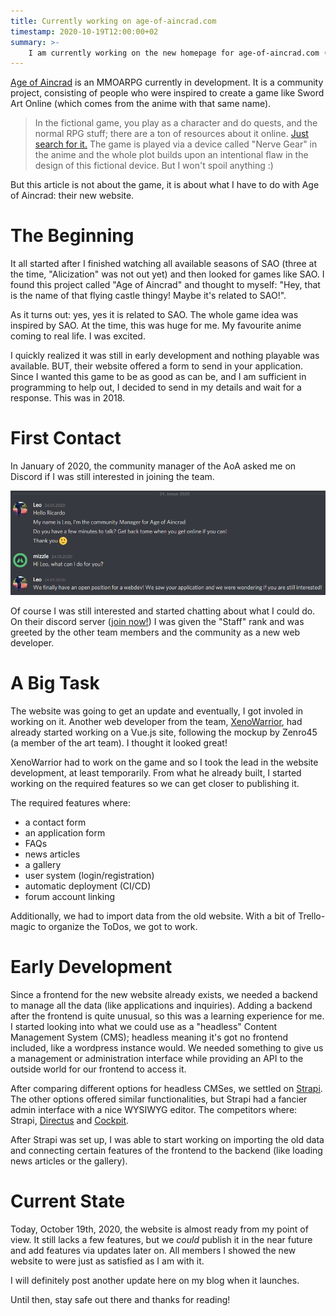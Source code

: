 ```yaml
---
title: Currently working on age-of-aincrad.com
timestamp: 2020-10-19T12:00:00+02
summary: >-
    I am currently working on the new homepage for age-of-aincrad.com (an MMOARPG inspired by Sword Art Online). This is the current state.
---
```


[Age of Aincrad](https://age-of-aincrad.com/) is an MMOARPG currently in development.
It is a community project, consisting of people who were inspired to create a game like Sword Art Online (which comes from the anime with that same name).

> In the fictional game, you play as a character and do quests, and the normal RPG stuff; there are a ton of resources about it online. [Just search for it.](https://lmgtfy.com/?q=Sword+Art+Online)
> The game is played via a device called "Nerve Gear" in the anime and the whole plot builds upon an intentional flaw in the design of this fictional device. But I won't spoil anything :)

But this article is not about the game, it is about what I have to do with Age of Aincrad: their new website.

# The Beginning

It all started after I finished watching all available seasons of SAO (three at the time, "Alicization" was not out yet) and then looked for games like SAO.
I found this project called "Age of Aincrad" and thought to myself: "Hey, that is the name of that flying castle thingy! Maybe it's related to SAO!".

As it turns out: yes, yes it is related to SAO. The whole game idea was inspired by SAO.
At the time, this was huge for me. My favourite anime coming to real life. I was excited.

I quickly realized it was still in early development and nothing playable was available. BUT, their website offered a form to send in your application.
Since I wanted this game to be as good as can be, and I am sufficient in programming to help out, I decided to send in my details and wait for a response.
This was in 2018.

# First Contact

In January of 2020, the community manager of the AoA asked me on Discord if I was still interested in joining the team.

![Leo asking if I was still interested](/content-assets/2020-10-19-aoa-discord-message.png)

Of course I was still interested and started chatting about what I could do.
On their discord server ([join now!](https://discord.age-of-aincrad.com/)) I was given the "Staff" rank and was greeted by the other team members and the community as a new web developer.

# A Big Task

The website was going to get an update and eventually, I got involed in working on it.
Another web developer from the team, [XenoWarrior](https://github.com/XenoWarrior), had already started working on a Vue.js site, following the mockup by Zenro45 (a member of the art team).
I thought it looked great!

XenoWarrior had to work on the game and so I took the lead in the website development, at least temporarily.
From what he already built, I started working on the required features so we can get closer to publishing it.

The required features where:

- a contact form
- an application form
- FAQs
- news articles
- a gallery
- user system (login/registration)
- automatic deployment (CI/CD)
- forum account linking

Additionally, we had to import data from the old website.
With a bit of Trello-magic to organize the ToDos, we got to work.

# Early Development

Since a frontend for the new website already exists, we needed a backend to manage all the data (like applications and inquiries).
Adding a backend after the frontend is quite unusual, so this was a learning experience for me.
I started looking into what we could use as a "headless" Content Management System (CMS); headless meaning it's got no frontend included, like a wordpress instance would.
We needed something to give us a management or administration interface while providing an API to the outside world for our frontend to access it.

After comparing different options for headless CMSes, we settled on [Strapi](https://strapi.io).
The other options offered similar functionalities, but Strapi had a fancier admin interface with a nice WYSIWYG editor.
The competitors where: Strapi, [Directus](https://directus.io/) and [Cockpit](https://getcockpit.com/).

After Strapi was set up, I was able to start working on importing the old data and connecting certain features of the frontend to the backend (like loading news articles or the gallery).

# Current State

Today, October 19th, 2020, the website is almost ready from my point of view.
It still lacks a few features, but we _could_ publish it in the near future and add features via updates later on.
All members I showed the new website to were just as satisfied as I am with it.

I will definitely post another update here on my blog when it launches.

Until then, stay safe out there and thanks for reading!
